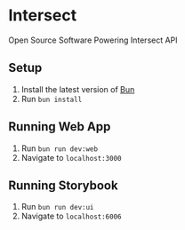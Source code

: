 # Intersect

Open Source Software Powering Intersect API

## Setup

1. Install the latest version of [Bun](https://bun.sh/)
2. Run `bun install`

## Running Web App

1. Run `bun run dev:web`
2. Navigate to `localhost:3000`

## Running Storybook

1. Run `bun run dev:ui`
2. Navigate to `localhost:6006`
